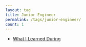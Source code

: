```yaml
---
layout: tag
title: Junior Engineer
permalink: /tags/junior-engineer/
count: 1
---
```


- [What I Learned During](https://spencerlepine.github.io/blog/what-i-learned-during-100-days-of-code)
